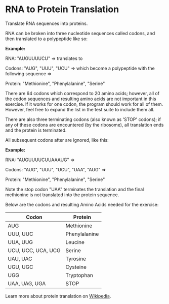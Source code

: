 # RNA to Protein Translation

Translate RNA sequences into proteins.

RNA can be broken into three nucleotide sequences called codons, and then translated to a polypeptide like so:

**Example:**

RNA: "AUGUUUUCU" => translates to

Codons: "AUG", "UUU", "UCU" => which become a polypeptide with the following sequence =>

Protein: "Methionine", "Phenylalanine", "Serine"

There are 64 codons which correspond to 20 amino acids; however, all of the codon sequences and resulting amino acids are not important in this exercise. If it works for one codon, the program should work for all of them. However, feel free to expand the list in the test suite to include them all.

There are also three terminating codons (also known as 'STOP' codons); if any of these codons are encountered (by the ribosome), all translation ends and the protein is terminated.

All subsequent codons after are ignored, like this:

**Example:**

RNA: "AUGUUUUCUUAAAUG" =>

Codons: "AUG", "UUU", "UCU", "UAA", "AUG" =>

Protein: "Methionine", "Phenylalanine", "Serine"

Note the stop codon "UAA" terminates the translation and the final methionine is not translated into the protein sequence.

Below are the codons and resulting Amino Acids needed for the exercise:

| Codon | Protein          |
|-------|------------------|
| AUG   | Methionine       |
| UUU, UUC | Phenylalanine  |
| UUA, UUG | Leucine        |
| UCU, UCC, UCA, UCG | Serine |
| UAU, UAC | Tyrosine       |
| UGU, UGC | Cysteine       |
| UGG   | Tryptophan       |
| UAA, UAG, UGA | STOP        |

Learn more about protein translation on [Wikipedia](https://en.wikipedia.org/wiki/Protein_biosynthesis#Translation).